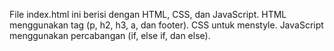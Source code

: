 File index.html ini berisi dengan HTML, CSS, dan JavaScript. HTML menggunakan tag (p, h2, h3, a, dan footer).
CSS untuk menstyle.
JavaScript menggunakan percabangan (if, else if, dan else).
